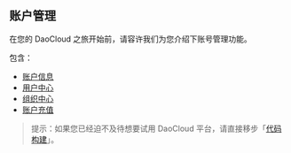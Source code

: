 ## 账户管理

在您的 DaoCloud 之旅开始前，请容许我们为您介绍下账号管理功能。

包含：

* [账户信息](account.md)
* [用户中心](profile.md)
* [组织中心](organization.md)
* [账户充值](payment.md)

> 提示：如果您已经迫不及待想要试用 DaoCloud 平台，请直接移步「[代码构建](../build-flows.md)」。
